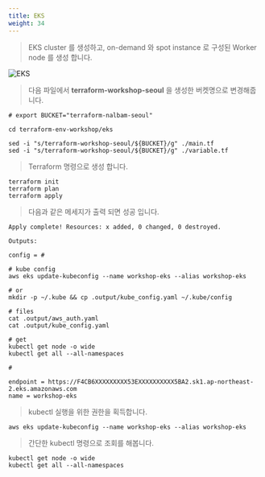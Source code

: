 ```yaml
---
title: EKS
weight: 34
---
```


> EKS cluster 를 생성하고, on-demand 와 spot instance 로 구성된 Worker node 를 생성 합니다.

![EKS](../../provisioning/images/terraform_eks_ach.png)

> 다음 파일에서 **terraform-workshop-seoul** 을 생성한 버켓명으로 변경해줍니다.

```
# export BUCKET="terraform-nalbam-seoul"

cd terraform-env-workshop/eks

sed -i "s/terraform-workshop-seoul/${BUCKET}/g" ./main.tf
sed -i "s/terraform-workshop-seoul/${BUCKET}/g" ./variable.tf
```

> Terraform 명령으로 생성 합니다.

```
terraform init
terraform plan
terraform apply
```

> 다음과 같은 메세지가 출력 되면 성공 입니다.

```
Apply complete! Resources: x added, 0 changed, 0 destroyed.

Outputs:

config = #

# kube config
aws eks update-kubeconfig --name workshop-eks --alias workshop-eks

# or
mkdir -p ~/.kube && cp .output/kube_config.yaml ~/.kube/config

# files
cat .output/aws_auth.yaml
cat .output/kube_config.yaml

# get
kubectl get node -o wide
kubectl get all --all-namespaces

#

endpoint = https://F4CB6XXXXXXXXX53EXXXXXXXXXX5BA2.sk1.ap-northeast-2.eks.amazonaws.com
name = workshop-eks
```

> kubectl 실행을 위한 권한을 획득합니다.

```
aws eks update-kubeconfig --name workshop-eks --alias workshop-eks
```

> 간단한 kubectl 명령으로 조회를 해봅니다.

```
kubectl get node -o wide
kubectl get all --all-namespaces
```
